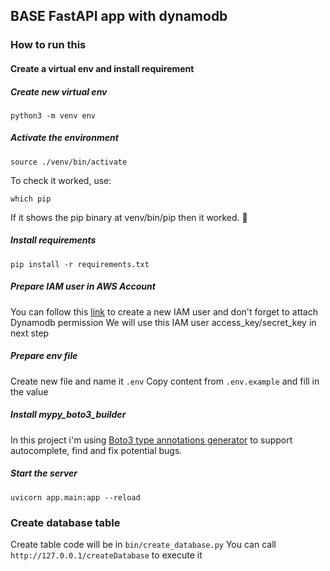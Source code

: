 ## BASE FastAPI app with dynamodb

### How to run this
#### Create a virtual env and install requirement
##### Create new virtual env
```
python3 -m venv env
```
##### Activate the environment
```
source ./venv/bin/activate
```
To check it worked, use:
```
which pip
```
If it shows the pip binary at venv/bin/pip then it worked. 🎉
##### Install requirements
```
pip install -r requirements.txt
```

##### Prepare IAM user in AWS Account
You can follow this [link](https://docs.aws.amazon.com/IAM/latest/UserGuide/id_users_create.html) to create a new IAM user
and don't forget to attach Dynamodb permission
We will use this IAM user access_key/secret_key in next step

##### Prepare env file
Create new file and name it `.env`
Copy content from `.env.example` and fill in the value

##### Install mypy_boto3_builder
In this project i'm using [Boto3 type annotations generator](https://github.com/youtype/mypy_boto3_builder) to support autocomplete, find and fix potential bugs.

##### Start the server
```
uvicorn app.main:app --reload
```

### Create database table
Create table code will be in `bin/create_database.py`
You can call `http://127.0.0.1/createDatabase` to execute it